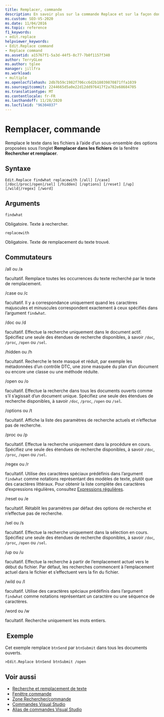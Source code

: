 ```yaml
---
title: Remplacer, commande
description: En savoir plus sur la commande Replace et sur la façon dont elle remplace le texte dans les fichiers à l’aide d’un sous-ensemble des options disponibles sous l’onglet remplacer dans les fichiers de la fenêtre Rechercher et remplacer.
ms.custom: SEO-VS-2020
ms.date: 11/04/2016
ms.topic: reference
f1_keywords:
- edit.replace
helpviewer_keywords:
- Edit.Replace command
- Replace command
ms.assetid: a15767f1-5a3d-44f5-8c77-7b0f1157f340
author: TerryGLee
ms.author: tglee
manager: jillfra
ms.workload:
- multiple
ms.openlocfilehash: 2db7b59c1982f706cc6d2b18039870871ffa1039
ms.sourcegitcommit: 2244665d5a0e22d12dd976417f2a782e68684705
ms.translationtype: MT
ms.contentlocale: fr-FR
ms.lasthandoff: 11/28/2020
ms.locfileid: "96304037"
---
```

# <a name="replace-command"></a>Remplacer, commande
Remplace le texte dans les fichiers à l’aide d’un sous-ensemble des options proposées sous l’onglet **Remplacer dans les fichiers** de la fenêtre **Rechercher et remplacer**.

## <a name="syntax"></a>Syntaxe

```
Edit.Replace findwhat replacewith [/all] [/case]
[/doc|/proc|/open|/sel] [/hidden] [/options] [/reset] [/up]
[/wild|/regex] [/word]
```

## <a name="arguments"></a>Arguments
`findwhat`

Obligatoire. Texte à rechercher.

`replacewith`

Obligatoire. Texte de remplacement du texte trouvé.

## <a name="switches"></a>Commutateurs
/all ou /a

facultatif. Remplace toutes les occurrences du texte recherché par le texte de remplacement.

/case ou /c

facultatif. Il y a correspondance uniquement quand les caractères majuscules et minuscules correspondent exactement à ceux spécifiés dans l’argument `findwhat`.

/doc ou /d

facultatif. Effectue la recherche uniquement dans le document actif. Spécifiez une seule des étendues de recherche disponibles, à savoir `/doc`, `/proc`, `/open` ou `/sel`.

/hidden ou /h

facultatif. Recherche le texte masqué et réduit, par exemple les métadonnées d’un contrôle DTC, une zone masquée du plan d’un document ou encore une classe ou une méthode réduite.

/open ou /o

facultatif. Effectue la recherche dans tous les documents ouverts comme s’il s’agissait d’un document unique. Spécifiez une seule des étendues de recherche disponibles, à savoir `/doc`, `/proc`, `/open` ou `/sel`.

/options ou /t

facultatif. Affiche la liste des paramètres de recherche actuels et n’effectue pas de recherche.

/proc ou /p

facultatif. Effectue la recherche uniquement dans la procédure en cours. Spécifiez une seule des étendues de recherche disponibles, à savoir `/doc`, `/proc`, `/open` ou `/sel`.

/regex ou /r

facultatif. Utilise des caractères spéciaux prédéfinis dans l’argument `findwhat` comme notations représentant des modèles de texte, plutôt que des caractères littéraux. Pour obtenir la liste complète des caractères d’expressions régulières, consultez [Expressions régulières](../../ide/using-regular-expressions-in-visual-studio.md).

/reset ou /e

facultatif. Rétablit les paramètres par défaut des options de recherche et n’effectue pas de recherche.

/sel ou /s

facultatif. Effectue la recherche uniquement dans la sélection en cours. Spécifiez une seule des étendues de recherche disponibles, à savoir `/doc`, `/proc`, `/open` ou `/sel`.

/up ou /u

facultatif. Effectue la recherche à partir de l’emplacement actuel vers le début du fichier. Par défaut, les recherches commencent à l’emplacement actuel dans le fichier et s’effectuent vers la fin du fichier.

/wild ou /l

facultatif. Utilise des caractères spéciaux prédéfinis dans l’argument `findwhat` comme notations représentant un caractère ou une séquence de caractères.

/word ou /w

facultatif. Recherche uniquement les mots entiers.

## <a name="example"></a> Exemple
Cet exemple remplace `btnSend` par `btnSubmit` dans tous les documents ouverts.

```
>Edit.Replace btnSend btnSubmit /open
```

## <a name="see-also"></a>Voir aussi

- [Recherche et remplacement de texte](../../ide/finding-and-replacing-text.md)
- [Fenêtre commande](../../ide/reference/command-window.md)
- [Zone Rechercher/commande](../../ide/find-command-box.md)
- [Commandes Visual Studio](../../ide/reference/visual-studio-commands.md)
- [Alias de commandes Visual Studio](../../ide/reference/visual-studio-command-aliases.md)
